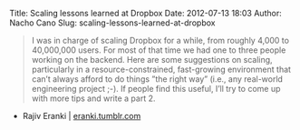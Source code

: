 Title: Scaling lessons learned at Dropbox
Date: 2012-07-13 18:03
Author: Nacho Cano
Slug: scaling-lessons-learned-at-dropbox

> I was in charge of scaling Dropbox for a while, from roughly 4,000 to
> 40,000,000 users. For most of that time we had one to three people
> working on the backend. Here are some suggestions on scaling,
> particularly in a resource-constrained, fast-growing environment that
> can’t always afford to do things ”the right way” (i.e., any real-world
> engineering project ;-). If people find this useful, I’ll try to come
> up with more tips and write a part 2.

- Rajiv Eranki | [eranki.tumblr.com][]

  [eranki.tumblr.com]: http://eranki.tumblr.com/post/27076431887/scaling-lessons-learned-at-dropbox-part-1
    "Scaling lessons learned at Dropbox"
